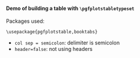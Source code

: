 #### Demo of building a table with `\pgfplotstabletypeset`



Packages used:

```
\usepackage{pgfplotstable,booktabs}
```



*   `col sep = semicolon`: delimiter is semicolon
*   `header=false`: not using headers